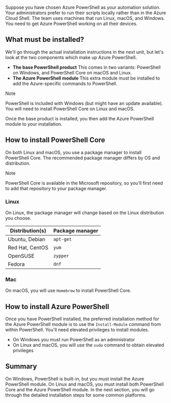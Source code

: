 Suppose you have chosen Azure PowerShell as your automation solution. Your administrators prefer to run their scripts locally rather than in the Azure Cloud Shell. The team uses machines that run Linux, macOS, and Windows. You need to get Azure PowerShell working on all their devices. 

## What must be installed?
We'll go through the actual installation instructions in the next unit, but let's look at the two components which make up Azure PowerShell.

- **The base PowerShell product** This comes in two variants: PowerShell on Windows, and PowerShell Core on macOS and Linux.
- **The Azure PowerShell module** This extra module must be installed to add the Azure-specific commands to PowerShell.

> [!NOTE]
> PowerShell is included with Windows (but might have an update available). You will need to install PowerShell Core on Linux and macOS.

Once the base product is installed, you then add the Azure PowerShell module to your installation.

## How to install PowerShell Core
On both Linux and macOS, you use a package manager to install PowerShell Core. The recommended package manager differs by OS and distribution.

> [!NOTE]
> PowerShell Core is available in the Microsoft repository, so you'll first need to add that repository to your package manager.

### Linux
On Linux, the package manager will change based on the Linux distribution you choose.

| Distribution(s)  | Package manager |
|------------------|-----------------|
| Ubuntu, Debian   | `apt-get`       |
| Red Hat, CentOS  | `yum`           |
| OpenSUSE         | `zypper`        |
| Fedora           | `dnf`           |

### Mac
On macOS, you will use `Homebrew` to install PowerShell Core.

## How to install Azure PowerShell
Once you have PowerShell installed, the preferred installation method for the Azure PowerShell module is to use the `Install-Module` command from within PowerShell. You'll need elevated privileges to install modules.

- On Windows you must run PowerShell as an administrator
- On Linux and macOS, you will use the `sudo` command to obtain elevated privileges

## Summary
On Windows, PowerShell is built-in, but you must install the Azure PowerShell module. On Linux and macOS, you must install both PowerShell Core and the Azure PowerShell module. In the next section, you will go through the detailed installation steps for some common platforms.